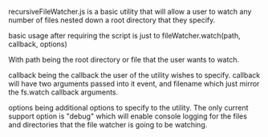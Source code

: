 recursiveFileWatcher.js is a basic utility that will allow a user to watch any number of files nested
down a root directory that they specify.

basic usage after requiring the script is just to fileWatcher.watch(path, callback, options)

With path being the root directory or file that the user wants to watch.

callback being the callback the user of the utility wishes to specify.  callback will have two arguments passed into it event, and filename which just mirror the fs.watch callback arguments.

options being additional options to specify to the utility.  The only current support option is "debug" which will enable console logging for the files and directories that the file watcher is going to be watching.